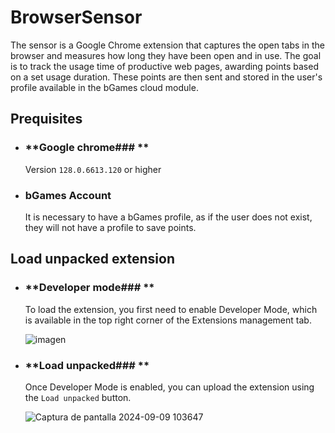 # BrowserSensor
The sensor is a Google Chrome extension that captures the open tabs in the browser and measures how long they have been open and in use. The goal is to track the usage time of productive web pages, awarding points based on a set usage duration. These points are then sent and stored in the user's profile available in the bGames cloud module.

## Prequisites
  * ### **Google chrome### **
    Version `128.0.6613.120` or higher
  * ### **bGames Account**
    It is necessary to have a bGames profile, as if the user does not exist, they will not have a profile to save points.

## Load unpacked extension
  * ### **Developer mode### **
    To load the extension, you first need to enable Developer Mode, which is available in the top right corner of the Extensions management tab.
    
    ![imagen](https://github.com/user-attachments/assets/3497b3e4-60f1-4667-86de-99e0fcfb3c55)
    
  * ### **Load unpacked### **
    Once Developer Mode is enabled, you can upload the extension using the `Load unpacked` button.
    
    ![Captura de pantalla 2024-09-09 103647](https://github.com/user-attachments/assets/c92bda0f-f477-4b17-b9e5-6bcf1919ae17)


